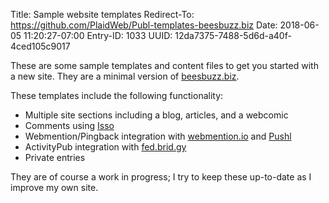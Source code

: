 Title: Sample website templates
Redirect-To: https://github.com/PlaidWeb/Publ-templates-beesbuzz.biz
Date: 2018-06-05 11:20:27-07:00
Entry-ID: 1033
UUID: 12da7375-7488-5d6d-a40f-4ced105c9017

These are some sample templates and content files to get you started with a new site. They are a minimal version of [beesbuzz.biz](https://beesbuzz.biz).

These templates include the following functionality:

* Multiple site sections including a blog, articles, and a webcomic
* Comments using [Isso](https://posativ.org/isso/)
* Webmention/Pingback integration with [webmention.io](https://webmention.io) and [Pushl](pushl.md)
* ActivityPub integration with [fed.brid.gy](https://fed.brid.gy)
* Private entries

They are of course a work in progress; I try to keep these up-to-date as I improve my own site.
